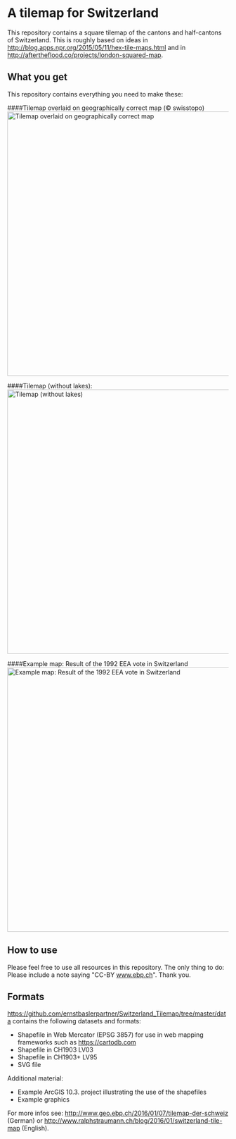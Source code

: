 # A tilemap for Switzerland

This repository contains a square tilemap of the cantons and half-cantons of Switzerland. This is roughly based on ideas in http://blog.apps.npr.org/2015/05/11/hex-tile-maps.html and in http://aftertheflood.co/projects/london-squared-map.

## What you get
This repository contains everything you need to make these:

####Tilemap overlaid on geographically correct map (&copy; swisstopo)
<img title="Tilemap overlaid on geographically correct map" src="https://raw.githubusercontent.com/ernstbaslerpartner/Switzerland_Tilemap/master/examples/Comparison_geography.png" width="600">

####Tilemap (without lakes):
<img title="Tilemap (without lakes)" src="https://raw.githubusercontent.com/ernstbaslerpartner/Switzerland_Tilemap/master/examples/Switzerland-Tiles%20-%20wo-Lakes.png" width="600">

####Example map: Result of the 1992 EEA vote in Switzerland
<img title="Example map: Result of the 1992 EEA vote in Switzerland" src="https://github.com/ernstbaslerpartner/Switzerland_Tilemap/blob/master/examples/Example_map_EEA_vote.png" width="600">

## How to use
Please feel free to use all resources in this repository. The only thing to do: Please include a note saying "CC-BY www.ebp.ch". Thank you.

## Formats
https://github.com/ernstbaslerpartner/Switzerland_Tilemap/tree/master/data contains the following datasets and formats:
* Shapefile in Web Mercator (EPSG 3857) for use in web mapping frameworks such as https://cartodb.com
* Shapefile in CH1903 LV03
* Shapefile in CH1903+ LV95
* SVG file

Additional material:
* Example ArcGIS 10.3. project illustrating the use of the shapefiles
* Example graphics

For more infos see: http://www.geo.ebp.ch/2016/01/07/tilemap-der-schweiz (German) or http://www.ralphstraumann.ch/blog/2016/01/switzerland-tile-map (English).

